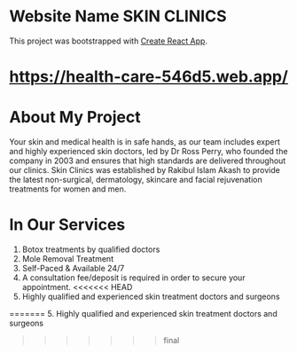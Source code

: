# Website Name SKIN CLINICS

This project was bootstrapped with [Create React App](https://github.com/facebook/create-react-app).
# https://health-care-546d5.web.app/

# About My Project
Your skin and medical health is in safe hands, as our team includes expert and highly experienced skin doctors, led by Dr Ross Perry, who founded the company in 2003 and ensures that high standards are delivered throughout our clinics. Skin Clinics was established by Rakibul Islam Akash to provide the latest non-surgical, dermatology, skincare and facial rejuvenation treatments for women and men.

# In Our Services
1. Botox treatments by qualified doctors
2. Mole Removal Treatment
3. Self-Paced & Available 24/7 
4. A consultation fee/deposit is required in order to secure your appointment.
<<<<<<< HEAD
5. Highly qualified and experienced skin treatment doctors and surgeons


=======
5. Highly qualified and experienced skin treatment doctors and surgeons
>>>>>>> final
